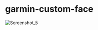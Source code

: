 # garmin-custom-face

![Screenshot_5](https://github.com/user-attachments/assets/e1682e5b-07b8-4423-a3e1-51e398a99138)
